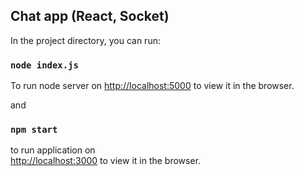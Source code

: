 ## Chat app (React, Socket)

In the project directory, you can run:

### `node index.js`

To run node server on [http://localhost:5000](http://localhost:5000) to view it in the browser.

and

### `npm start`

to run application on<br>
[http://localhost:3000](http://localhost:3000) to view it in the browser.


